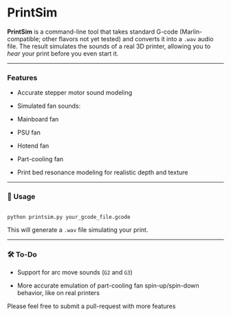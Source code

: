 

# PrintSim



**PrintSim** is a command-line tool that takes standard G-code (Marlin-compatible; other flavors not yet tested) and converts it into a `.wav` audio file. The result simulates the sounds of a real 3D printer, allowing you to *hear* your print before you even start it.



---



### Features



* Accurate stepper motor sound modeling

* Simulated fan sounds:



* Mainboard fan

* PSU fan

* Hotend fan

* Part-cooling fan

* Print bed resonance modeling for realistic depth and texture



---



### 🚀 Usage



```cmd

python printsim.py your_gcode_file.gcode

```



This will generate a `.wav` file simulating your print.



---



### 🛠️ To-Do



* Support for arc move sounds (`G2` and `G3`)

* More accurate emulation of part-cooling fan spin-up/spin-down behavior, like on real printers

Please feel free to submit a pull-request with more features

